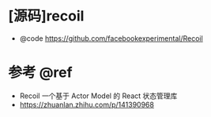 # [源码]recoil

- @code https://github.com/facebookexperimental/Recoil

# 参考 @ref

- Recoil 一个基于 Actor Model 的 React 状态管理库
 - https://zhuanlan.zhihu.com/p/141390968